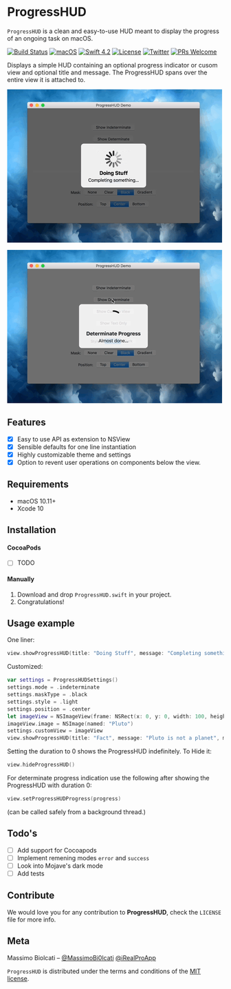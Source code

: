 # ProgressHUD
`ProgressHUD` is a clean and easy-to-use HUD meant to display the progress of an ongoing task on macOS. 
 
[![Build Status](https://travis-ci.com/massimobio/ProgressHUD.svg?token=2EEVFqEqxnnpFcQYpwaE&branch=master)](https://travis-ci.com/massimobio/ProgressHUD)
[![macOS](https://img.shields.io/badge/platform-macOS-blue.svg)](https://www.apple.com/macos/mojave/)
[![Swift 4.2](https://img.shields.io/badge/swift-4.2-red.svg?style=flat)](https://developer.apple.com/swift)
[![License](https://img.shields.io/badge/license-MIT-lightgrey.svg)](https://opensource.org/licenses/MIT)
[![Twitter](https://img.shields.io/badge/twitter-@MassimoBi0lcati-blue.svg)](https://twitter.com/MassimoBi0lcati) 
[![PRs Welcome](https://img.shields.io/badge/PRs-welcome-brightgreen.svg)](http://makeapullrequest.com)

Displays a simple HUD containing an optional progress indicator or cusom view and optional title and message.
The ProgressHUD spans over the entire view it is attached to.

 ![Indeterminate](hud-indeterminate.gif)
 
 ![Determinate](hud-determinate.gif)

## Features

- [x] Easy to use API as extension to NSView
- [x] Sensible defaults for one line instantiation
- [x] Highly customizable theme and settings
- [x] Option to revent user operations on components below the view.

## Requirements

- macOS 10.11+
- Xcode 10

## Installation

#### CocoaPods
- [ ] TODO

#### Manually
1. Download and drop  ```ProgressHUD.swift```  in your project.  
2. Congratulations!  

## Usage example

One liner:
```swift
view.showProgressHUD(title: "Doing Stuff", message: "Completing something…", mode: .indeterminate, duration: 2)
```
Customized:
```swift
var settings = ProgressHUDSettings()
settings.mode = .indeterminate
settings.maskType = .black
settings.style = .light
settings.position = .center
let imageView = NSImageView(frame: NSRect(x: 0, y: 0, width: 100, height: 100))
imageView.image = NSImage(named: "Pluto")
settings.customView = imageView
view.showProgressHUD(title: "Fact", message: "Pluto is not a planet", mode: .customView, settings: settings, duration: 4)
```
Setting the duration to 0 shows the ProgressHUD indefinitely. To Hide it:
```swift
view.hideProgressHUD()
```
For determinate progress indication use the following after showing the ProgressHUD with duration 0:
```swift
view.setProgressHUDProgress(progress)
```
(can be called safely from a background thread.)

## Todo's

- [ ] Add support for Cocoapods
- [ ] Implement remening modes ```error``` and ```success```
- [ ] Look into Mojave's dark mode
- [ ] Add tests

## Contribute

We would love you for any contribution to **ProgressHUD**, check the ``LICENSE`` file for more info.

## Meta

Massimo Biolcati – [@MassimoBi0lcati](https://twitter.com/MassimoBi0lcati)  [@iRealProApp](https://twitter.com/iRealProApp) 

`ProgressHUD` is distributed under the terms and conditions of the [MIT license](https://github.com/massimobio/ProgressHUD/blob/master/LICENSE.md).
